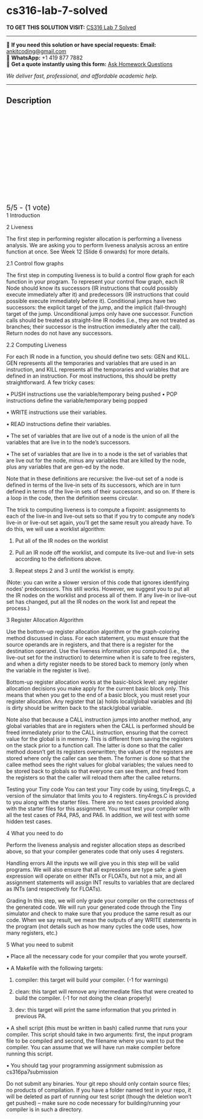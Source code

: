 # cs316-lab-7-solved
**TO GET THIS SOLUTION VISIT:** [CS316 Lab 7 Solved](https://www.ankitcodinghub.com/product/cs316-compilers-lab-solved-12/)


---

📩 **If you need this solution or have special requests:** **Email:** ankitcoding@gmail.com  
📱 **WhatsApp:** +1 419 877 7882  
📄 **Get a quote instantly using this form:** [Ask Homework Questions](https://www.ankitcodinghub.com/services/ask-homework-questions/)

*We deliver fast, professional, and affordable academic help.*

---

<h2>Description</h2>



<div class="kk-star-ratings kksr-auto kksr-align-center kksr-valign-top" data-payload="{&quot;align&quot;:&quot;center&quot;,&quot;id&quot;:&quot;126901&quot;,&quot;slug&quot;:&quot;default&quot;,&quot;valign&quot;:&quot;top&quot;,&quot;ignore&quot;:&quot;&quot;,&quot;reference&quot;:&quot;auto&quot;,&quot;class&quot;:&quot;&quot;,&quot;count&quot;:&quot;1&quot;,&quot;legendonly&quot;:&quot;&quot;,&quot;readonly&quot;:&quot;&quot;,&quot;score&quot;:&quot;5&quot;,&quot;starsonly&quot;:&quot;&quot;,&quot;best&quot;:&quot;5&quot;,&quot;gap&quot;:&quot;4&quot;,&quot;greet&quot;:&quot;Rate this product&quot;,&quot;legend&quot;:&quot;5\/5 - (1 vote)&quot;,&quot;size&quot;:&quot;24&quot;,&quot;title&quot;:&quot;CS316 Lab 7 Solved&quot;,&quot;width&quot;:&quot;138&quot;,&quot;_legend&quot;:&quot;{score}\/{best} - ({count} {votes})&quot;,&quot;font_factor&quot;:&quot;1.25&quot;}">

<div class="kksr-stars">

<div class="kksr-stars-inactive">
            <div class="kksr-star" data-star="1" style="padding-right: 4px">


<div class="kksr-icon" style="width: 24px; height: 24px;"></div>
        </div>
            <div class="kksr-star" data-star="2" style="padding-right: 4px">


<div class="kksr-icon" style="width: 24px; height: 24px;"></div>
        </div>
            <div class="kksr-star" data-star="3" style="padding-right: 4px">


<div class="kksr-icon" style="width: 24px; height: 24px;"></div>
        </div>
            <div class="kksr-star" data-star="4" style="padding-right: 4px">


<div class="kksr-icon" style="width: 24px; height: 24px;"></div>
        </div>
            <div class="kksr-star" data-star="5" style="padding-right: 4px">


<div class="kksr-icon" style="width: 24px; height: 24px;"></div>
        </div>
    </div>

<div class="kksr-stars-active" style="width: 138px;">
            <div class="kksr-star" style="padding-right: 4px">


<div class="kksr-icon" style="width: 24px; height: 24px;"></div>
        </div>
            <div class="kksr-star" style="padding-right: 4px">


<div class="kksr-icon" style="width: 24px; height: 24px;"></div>
        </div>
            <div class="kksr-star" style="padding-right: 4px">


<div class="kksr-icon" style="width: 24px; height: 24px;"></div>
        </div>
            <div class="kksr-star" style="padding-right: 4px">


<div class="kksr-icon" style="width: 24px; height: 24px;"></div>
        </div>
            <div class="kksr-star" style="padding-right: 4px">


<div class="kksr-icon" style="width: 24px; height: 24px;"></div>
        </div>
    </div>
</div>


<div class="kksr-legend" style="font-size: 19.2px;">
            5/5 - (1 vote)    </div>
    </div>
1 Introduction

2 Liveness

The first step in performing register allocation is performing a liveness analysis. We are asking you to perform liveness analysis across an entire function at once. See Week 12 (Slide 6 onwards) for more details.

2.1 Control flow graphs

The first step in computing liveness is to build a control flow graph for each function in your program. To represent your control flow graph, each IR Node should know its successors (IR instructions that could possibly execute immediately after it) and predecessors (IR instructions that could possible execute immediately before it). Conditional jumps have two successors: the explicit target of the jump, and the implicit (fall-through) target of the jump. Unconditional jumps only have one successor. Function calls should be treated as straight-line IR nodes (i.e., they are not treated as branches; their successor is the instruction immediately after the call). Return nodes do not have any successors.

2.2 Computing Liveness

For each IR node in a function, you should define two sets: GEN and KILL. GEN represents all the temporaries and variables that are used in an instruction, and KILL represents all the temporaries and variables that are defined in an instruction. For most instructions, this should be pretty straightforward. A few tricky cases:

• PUSH instructions use the variable/temporary being pushed • POP instructions define the variable/temporary being popped

• WRITE instructions use their variables.

• READ instructions define their variables.

• The set of variables that are live out of a node is the union of all the variables that are live in to the node’s successors.

• The set of variables that are live in to a node is the set of variables that are live out for the node, minus any variables that are killed by the node, plus any variables that are gen-ed by the node.

Note that in these definitions are recursive: the live-out set of a node is defined in terms of the live-in sets of its successors, which are in turn defined in terms of the live-in sets of their successors, and so on. If there is a loop in the code, then the definition seems circular.

The trick to computing liveness is to compute a fixpoint: assignments to each of the live-in and live-out sets so that if you try to compute any node’s live-in or live-out set again, you’ll get the same result you already have. To do this, we will use a worklist algorithm:

1. Put all of the IR nodes on the worklist

2. Pull an IR node off the worklist, and compute its live-out and live-in sets according to the definitions above.

4. Repeat steps 2 and 3 until the worklist is empty.

(Note: you can write a slower version of this code that ignores identifying nodes’ predecessors. This still works. However, we suggest you to put all the IR nodes on the worklist and process all of them. If any live-in or live-out set has changed, put all the IR nodes on the work list and repeat the process.)

3 Register Allocation Algorithm

Use the bottom-up register allocation algorithm or the graph-coloring method discussed in class. For each statement, you must ensure that the source operands are in registers, and that there is a register for the destination operand. Use the liveness information you computed (i.e., the live-out set for the instruction) to determine when it is safe to free registers, and when a dirty register needs to be stored back to memory (only when the variable in the register is live).

Bottom-up register allocation works at the basic-block level: any register allocation decisions you make apply for the current basic block only. This means that when you get to the end of a basic block, you must reset your register allocation. Any register that (a) holds local/global variables and (b) is dirty should be written back to the stack/global variable.

Note also that because a CALL instruction jumps into another method, any global variables that are in registers when the CALL is performed should be freed immediately prior to the CALL instruction, ensuring that the correct value for the global is in memory. This is different from saving the registers on the stack prior to a function call. The latter is done so that the caller method doesn’t get its registers overwritten; the values of the registers are stored where only the caller can see them. The former is done so that the callee method sees the right values for global variables; the values need to be stored back to globals so that everyone can see them, and freed from the registers so that the caller will reload them after the callee returns.

Testing your Tiny code You can test your Tiny code by using, tiny4regs.C, a version of the simulator that limits you to 4 registers. tiny4regs.C is provided to you along with the starter files. There are no test cases provided along with the starter files for this assignment. You must test your compiler with all the test cases of PA4, PA5, and PA6. In addition, we will test with some hidden test cases.

4 What you need to do

Perform the liveness analysis and register allocation steps as described above, so that your compiler generates code that only uses 4 registers.

Handling errors All the inputs we will give you in this step will be valid programs. We will also ensure that all expressions are type safe: a given expression will operate on either INTs or FLOATs, but not a mix, and all assignment statements will assign INT results to variables that are declared as INTs (and respectively for FLOATs).

Grading In this step, we will only grade your compiler on the correctness of the generated code. We will run your generated code through the Tiny simulator and check to make sure that you produce the same result as our code. When we say result, we mean the outputs of any WRITE statements in the program (not details such as how many cycles the code uses, how many registers, etc.)

5 What you need to submit

• Place all the necessary code for your compiler that you wrote yourself.

• A Makefile with the following targets:

1. compiler: this target will build your compiler. (-1 for warnings)

2. clean: this target will remove any intermediate files that were created to build the compiler. (-1 for not doing the clean properly)

3. dev: this target will print the same information that you printed in previous PA.

• A shell script (this must be written in bash) called runme that runs your compiler. This script should take in two arguments: first, the input program file to be compiled and second, the filename where you want to put the compiler. You can assume that we will have run make compiler before running this script.

• You should tag your programming assignment submission as cs316pa7submission

Do not submit any binaries. Your git repo should only contain source files; no products of compilation. If you have a folder named test in your repo, it will be deleted as part of running our test script (though the deletion won’t get pushed) – make sure no code necessary for building/running your compiler is in such a directory.

